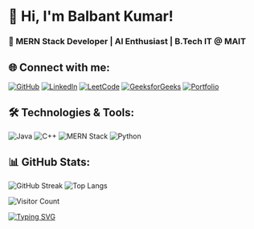 # 👋 Hi, I'm Balbant Kumar!  
### 🚀 MERN Stack Developer | AI Enthusiast | B.Tech IT @ MAIT  

## 🌐 Connect with me:  
[![GitHub](https://img.shields.io/badge/GitHub-000?logo=github&logoColor=white)](https://github.com/balbantk)
[![LinkedIn](https://img.shields.io/badge/LinkedIn-0077B5?logo=linkedin&logoColor=white)](https://www.linkedin.com/in/balbant-kumar-a914401a2)
[![LeetCode](https://img.shields.io/badge/LeetCode-FFA116?logo=leetcode&logoColor=white)](https://leetcode.com/u/Balbant/)
[![GeeksforGeeks](https://img.shields.io/badge/GeeksforGeeks-0F9D58?logo=googlescholar&logoColor=white)](https://www.geeksforgeeks.org/user/balbant_kumar/)
[![Portfolio](https://img.shields.io/badge/Portfolio-000?logo=vercel&logoColor=white)](https://yourportfolio.com)


## 🛠️ Technologies & Tools:
![Java](https://img.shields.io/badge/Java-ED8B00?style=flat&logo=java&logoColor=white)
![C++](https://img.shields.io/badge/C++-00599C?style=flat&logo=cplusplus&logoColor=white)
![MERN Stack](https://img.shields.io/badge/MERN-3DDC84?style=flat&logo=node.js&logoColor=white)
![Python](https://img.shields.io/badge/Python-3776AB?style=flat&logo=python&logoColor=white)

## 📊 GitHub Stats:
![GitHub Streak](https://streak-stats.demolab.com/?user=balbantk&theme=dark)
![Top Langs](https://github-readme-stats.vercel.app/api/top-langs/?username=balbantk&layout=compact&theme=dark)


![Visitor Count](https://komarev.com/ghpvc/?username=balbantk&color=blue)


[![Typing SVG](https://readme-typing-svg.demolab.com?font=Fira+Code&size=18&pause=1000&color=F7B93E&width=435&lines=MERN+Stack+Developer;AI+Enthusiast;Cyber+Security+%26+Ethical+Hacking+Enthusiast)](https://git.io/typing-svg)

